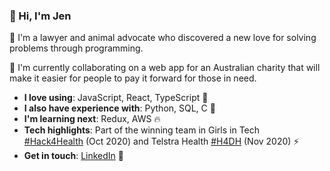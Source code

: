 ### 🌈 Hi, I'm Jen 

🐧 I'm a lawyer and animal advocate who discovered a new love for solving problems through programming. 

👯 I'm currently collaborating on a web app for an Australian charity that will make it easier for people to pay it forward for those in need.   
- **I love using**: JavaScript, React, TypeScript 🎨 
- **I also have experience with**: Python, SQL, C 🌱 
- **I'm learning next**: Redux, AWS 🔥
- **Tech highlights**: Part of the winning team in Girls in Tech [#Hack4Health](https://www.linkedin.com/feed/hashtag/?keywords=hack4health&highlightedUpdateUrns=urn%3Ali%3Aactivity%3A6727173156987121664) (Oct 2020) and Telstra Health [#H4DH](https://www.linkedin.com/feed/hashtag/?keywords=h4dh&highlightedUpdateUrns=urn%3Ali%3Aactivity%3A6738980194578767872) (Nov 2020) ⚡
- **Get in touch**: [LinkedIn](https://www.linkedin.com/in/jennifer-lam-b609a062/) 📧
